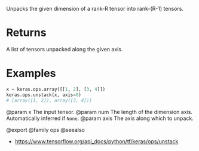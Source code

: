 Unpacks the given dimension of a rank-R tensor into rank-(R-1) tensors.

# Returns
A list of tensors unpacked along the given axis.

# Examples
```python
x = keras.ops.array([[1, 2], [3, 4]])
keras.ops.unstack(x, axis=0)
# [array([1, 2]), array([3, 4])]
```

@param x The input tensor.
@param num The length of the dimension axis. Automatically inferred
    if `None`.
@param axis The axis along which to unpack.

@export
@family ops
@seealso
+ <https://www.tensorflow.org/api_docs/python/tf/keras/ops/unstack>
